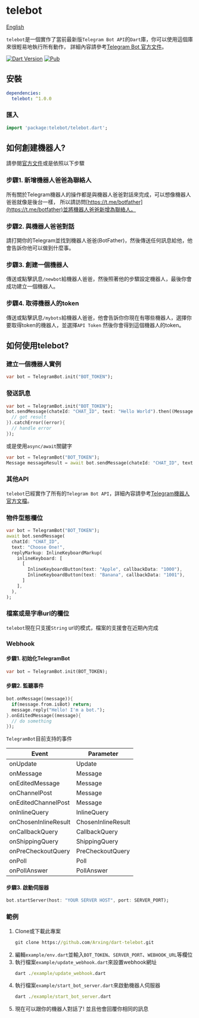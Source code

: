 # telebot

[English](https://github.com/Arxing/dart-telebot/blob/master/README.md)

`telebot`是一個實作了當前最新版`Telegram Bot API`的`Dart`庫，你可以使用這個庫來很輕易地執行所有動作，
詳細內容請參考[Telegram Bot 官方文件](https://core.telegram.org/bots/api)。

[![Dart Version](https://img.shields.io/badge/Dart-2.7-blue.svg?style=flat-square)](https://dart.dev)
[![Pub](https://img.shields.io/badge/Pub-telebot-green.svg?style=flat-square)](https://pub.dev/packages/telebot)

## 安裝

```yaml
dependencies:
  telebot: ^1.0.0
```

### 匯入

```dart
import 'package:telebot/telebot.dart';
```

## 如何創建機器人?

請參閱[官方文件](https://core.telegram.org/bots)或是依照以下步驟

### 步驟1. 新增機器人爸爸為聯絡人
所有關於Telegram機器人的操作都是與機器人爸爸對話來完成，可以想像機器人爸爸就像是後台一樣，
所以請訪問[https://t.me/botfather](https://t.me/botfather)並將機器人爸爸新增為聯絡人。

### 步驟2. 與機器人爸爸對話
請打開你的Telegram並找到機器人爸爸(BotFather)，然後傳送任何訊息給他，他會告訴你他可以做到什麼事。

### 步驟3. 創建一個機器人
傳送或點擊訊息`/newbot`給機器人爸爸，然後照著他的步驟設定機器人，最後你會成功建立一個機器人。

### 步驟4. 取得機器人的token
傳送或點擊訊息`/mybots`給機器人爸爸，他會告訴你你現在有哪些機器人，選擇你要取得token的機器人，並選擇`API Token`
然後你會得到這個機器人的token。

## 如何使用telebot?

### 建立一個機器人實例

```dart
var bot = TelegramBot.init("BOT_TOKEN");
```

### 發送訊息

```dart
var bot = TelegramBot.init("BOT_TOKEN");
bot.sendMessage(chateId: "CHAT_ID", text: "Hello World").then((Message messageResult){
  // got result  
}).catchError((error){
  // handle error
});
```

或是使用`async/await`關鍵字

```dart
var bot = TelegramBot("BOT_TOKEN");
Message messageResult = await bot.sendMessage(chateId: "CHAT_ID", text: "Hello World");
```

### 其他API
`telebot`已經實作了所有的`Telegram Bot API`，詳細內容請參考[Telegram機器人官方文檔](https://core.telegram.org/bots/api)。

### 物件型態欄位

```dart
var bot = TelegramBot("BOT_TOKEN");
await bot.sendMessage(
  chatId: "CHAT_ID",
  text: "Choose One!",
  replyMarkup: InlineKeyboardMarkup(
    inlineKeyboard: [
      [
        InlineKeyboardButton(text: "Apple", callbackData: "1000"),
        InlineKeyboardButton(text: "Banana", callbackData: "1001"),
      ]
    ],
  ),
);
```

### 檔案或是字串url的欄位

`telebot`現在只支援`String` url的模式，檔案的支援會在近期內完成

### Webhook

#### 步驟1. 初始化TelegramBot

```dart
var bot = TelegramBot.init(BOT_TOKEN);
```

#### 步驟2. 監聽事件
```dart
bot.onMessage((message)){
  if(message.from.isBot) return;
  message.reply("Hello! I'm a bot.");
}.onEditedMessage((message){
  // do something
});
```

`TelegramBot`目前支持的事件

| Event | Parameter |
| --- | --- |
| onUpdate | Update |
| onMessage | Message |
| onEditedMessage | Message |
| onChannelPost | Message |
| onEditedChannelPost | Message |
| onInlineQuery | InlineQuery |
| onChosenInlineResult | ChosenInlineResult |
| onCallbackQuery | CallbackQuery |
| onShippingQuery | ShippingQuery |
| onPreCheckoutQuery | PreCheckoutQuery |
| onPoll | Poll |
| onPollAnswer | PollAnswer |

#### 步驟3. 啟動伺服器
```dart
bot.startServer(host: "YOUR SERVER HOST", port: SERVER_PORT);
```

### 範例

1. Clone或下載此專案
    ```cmd
    git clone https://github.com/Arxing/dart-telebot.git
    ```
2. 編輯`example/env.dart`並輸入`BOT_TOKEN`、`SERVER_PORT`、`WEBHOOK_URL`等欄位
3. 執行檔案`example/update_webhook.dart`來設置webhook網址
    ```cmd
    dart ./example/update_webhook.dart
    ``` 
4. 執行檔案`example/start_bot_server.dart`來啟動機器人伺服器
    ```cmd
    dart ./example/start_bot_server.dart
    ```
5. 現在可以跟你的機器人對話了! 並且他會回覆你相同的訊息
